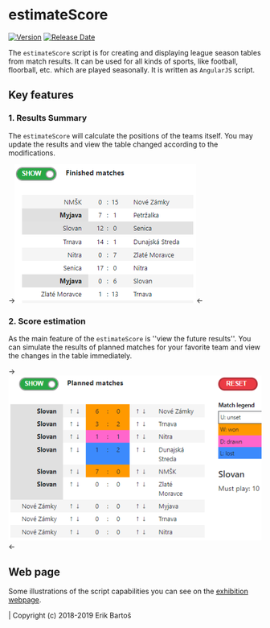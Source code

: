 # estimateScore
[![Version](https://img.shields.io/github/v/release/Mezek/estimateScore)](https://github.com/Mezek/estimateScore/releases)
[![Release Date](https://img.shields.io/github/release-date/Mezek/estimateScore)](https://github.com/Mezek/estimateScore/releases)

The ``estimateScore`` script is for creating and displaying league season tables from match results. It can be used for all kinds of sports, like football, floorball, etc. which are played seasonally. It is written as ``AngularJS`` script.

## Key features

### 1. Results Summary

The ``estimateScore`` will calculate the positions of the teams itself. You may update the results and view the table changed according to the modifications.

->![Finished](./pages/show_finished.png "Finished")<-

### 2. Score estimation

As the main feature of the ``estimateScore`` is ''view the future results''. You can simulate the results of planned matches for your favorite team and view the changes in the table immediately.

->![Planned](./pages/show_planned.png "Planned")<-


## Web page
Some illustrations of the script capabilities you can see on the [exhibition webpage](https://mezek.github.io/estimateScore "EstimateScore webpage").

| Copyright (c) 2018-2019 Erik Bartoš
